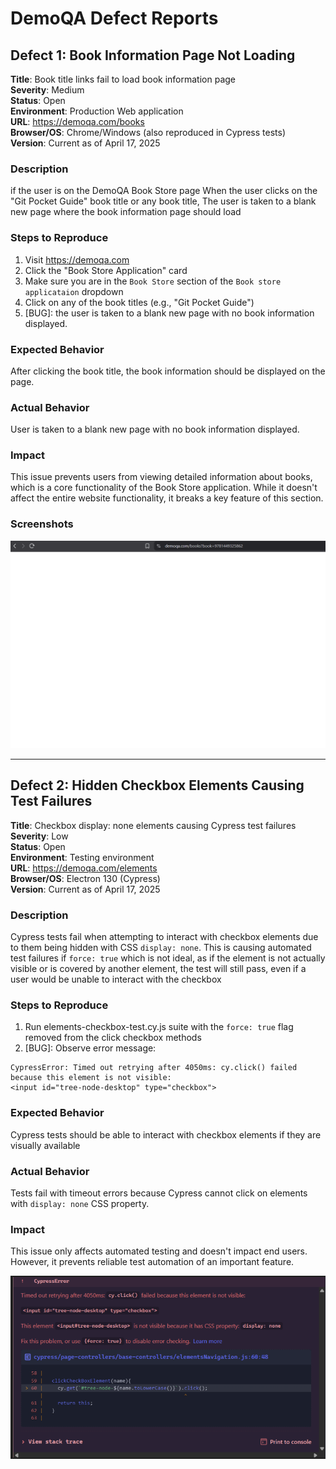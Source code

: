 # DemoQA Defect Reports

## Defect 1: Book Information Page Not Loading

**Title**: Book title links fail to load book information page  
**Severity**: Medium  
**Status**: Open  
**Environment**: Production Web application  
**URL**: https://demoqa.com/books  
**Browser/OS**: Chrome/Windows (also reproduced in Cypress tests)  
**Version**: Current as of April 17, 2025  

### Description
if the user is on the DemoQA Book Store page
When the user clicks on the "Git Pocket Guide" book title or any book title,
The user is taken to a blank new page where the book information page should load


### Steps to Reproduce
1. Visit https://demoqa.com
2. Click the "Book Store Application" card
3. Make sure you are in the `Book Store` section of the `Book store applicataion` dropdown
4. Click on any of the book titles (e.g., "Git Pocket Guide")
5. [BUG]: the user is taken to a blank new page with no book information displayed.
### Expected Behavior
After clicking the book title, the book information should be displayed on the page.

### Actual Behavior
User is taken to a blank new page with no book information displayed.

### Impact
This issue prevents users from viewing detailed information about books, which is a core functionality of the Book Store application. While it doesn't affect the entire website functionality, it breaks a key feature of this section.

### Screenshots
![alt text](image.png)

---

## Defect 2: Hidden Checkbox Elements Causing Test Failures

**Title**: Checkbox display: none elements causing Cypress test failures  
**Severity**: Low  
**Status**: Open  
**Environment**: Testing environment  
**URL**: https://demoqa.com/elements  
**Browser/OS**: Electron 130 (Cypress)  
**Version**: Current as of April 17, 2025  

### Description
Cypress tests fail when attempting to interact with checkbox elements due to them being hidden with CSS `display: none`. This is causing automated test failures if `force: true` which is not ideal, as if the element is not actually visible or is covered by another element, the test will still pass, even if a user would be unable to interact with the checkbox

### Steps to Reproduce
1. Run elements-checkbox-test.cy.js suite with the `force: true` flag removed from the click checkbox methods
2. [BUG]: Observe error message:
```
CypressError: Timed out retrying after 4050ms: cy.click() failed because this element is not visible:
<input id="tree-node-desktop" type="checkbox">
```

### Expected Behavior
Cypress tests should be able to interact with checkbox elements if they are visually available

### Actual Behavior
Tests fail with timeout errors because Cypress cannot click on elements with `display: none` CSS property.

### Impact
This issue only affects automated testing and doesn't impact end users. However, it prevents reliable test automation of an important feature.

![alt text](image-1.png)